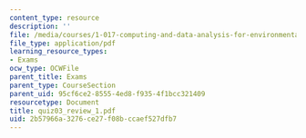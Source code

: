 ```yaml
---
content_type: resource
description: ''
file: /media/courses/1-017-computing-and-data-analysis-for-environmental-applications-fall-2003/2b57966a3276ce27f08bccaef527dfb7_quiz03_review_1.pdf
file_type: application/pdf
learning_resource_types:
- Exams
ocw_type: OCWFile
parent_title: Exams
parent_type: CourseSection
parent_uid: 95cf6ce2-8555-4ed8-f935-4f1bcc321409
resourcetype: Document
title: quiz03_review_1.pdf
uid: 2b57966a-3276-ce27-f08b-ccaef527dfb7
---
```

